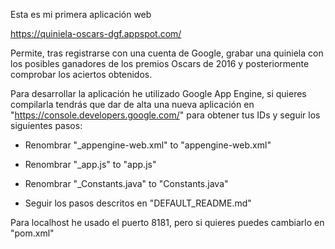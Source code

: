 Esta es mi primera aplicación web

https://quiniela-oscars-dgf.appspot.com/

Permite, tras registrarse con una cuenta de Google, grabar una quiniela con los posibles ganadores de los 
premios Oscars de 2016 y posteriormente comprobar los aciertos obtenidos.

Para desarrollar la aplicación he utilizado Google App Engine, si quieres compilarla tendrás que dar de alta 
una nueva aplicación en "https://console.developers.google.com/" para obtener tus IDs 
y seguir los siguientes pasos:

- Renombrar "_appengine-web.xml" to "appengine-web.xml"

- Renombrar "_app.js" to "app.js"

- Renombrar "_Constants.java" to "Constants.java"

- Seguir los pasos descritos en "DEFAULT_README.md"

Para localhost he usado el puerto 8181, pero si quieres puedes cambiarlo en "pom.xml"
